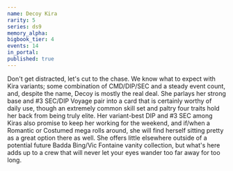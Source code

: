 ```yaml
---
name: Decoy Kira
rarity: 5
series: ds9
memory_alpha:
bigbook_tier: 4
events: 14
in_portal:
published: true
---
```


Don't get distracted, let's cut to the chase. We know what to expect with Kira variants; some combination of CMD/DIP/SEC and a steady event count, and, despite the name, Decoy is mostly the real deal. She parlays her strong base and #3 SEC/DIP Voyage pair into a card that is certainly worthy of daily use, though an extremely common skill set and paltry four traits hold her back from being truly elite. Her variant-best DIP and #3 SEC among Kiras also promise to keep her working for the weekend, and if/when a Romantic or Costumed mega rolls around, she will find herself sitting pretty as a great option there as well. She offers little elsewhere outside of a potential future Badda Bing/Vic Fontaine vanity collection, but what's here adds up to a crew that will never let your eyes wander too far away for too long.
